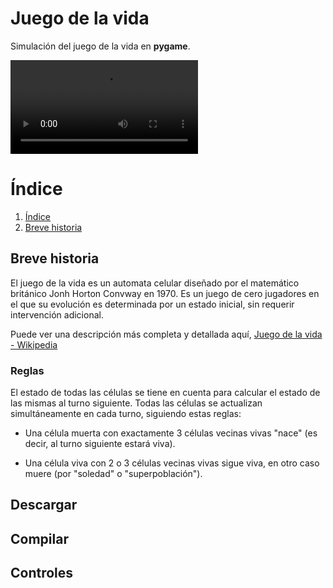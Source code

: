 # Juego de la vida

Simulación del juego de la vida en **pygame**. 

![Simulación 1](Include/videos/video-GoL-2.mp4)

# Índice

1. [Índice](Índice)
2. [Breve historia](Brevehistoria)


## Breve historia

El juego de la vida es un automata celular diseñado por el matemático británico Jonh Horton Convway en 1970. Es un juego de cero jugadores en el que su evolución es determinada por un estado inicial, sin requerir intervención adicional. 

Puede ver una descripción más completa y detallada aquí,
<a href="https://es.wikipedia.org/wiki/Juego_de_la_vida" target="_blank">Juego de la vida - Wikipedia</a>

### Reglas

El estado de todas las células se tiene en cuenta para calcular el estado de las mismas al turno siguiente. Todas las células se actualizan simultáneamente en cada turno, siguiendo estas reglas:

*   Una célula muerta con exactamente 3 células vecinas vivas "nace" (es decir, al turno siguiente estará viva).

*   Una célula viva con 2 o 3 células vecinas vivas sigue viva, en otro caso muere (por "soledad" o "superpoblación").





## Descargar

## Compilar 

## Controles
